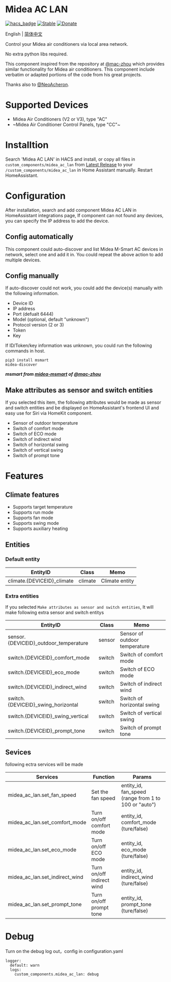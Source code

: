 # Midea AC LAN
[![hacs_badge](https://img.shields.io/badge/HACS-Default-orange.svg)](https://github.com/custom-components/hacs)
[![Stable](https://img.shields.io/github/v/release/georgezhao2010/midea_ac_lan)](https://github.com/georgezhao2010/midea_ac_lan/releases/latest)
[![Donate](https://img.shields.io/badge/donate-BuyMeCoffee-yellow.svg)](https://www.buymeacoffee.com/georgezhao2010)

English | [简体中文](https://github.com/georgezhao2010/midea_ac_lan/blob/master/README_hans.md)

Control your Midea air conditioners via local area network.

No extra python libs required.

This component inspired from the repository at [@mac-zhou](https://github.com/mac-zhou/midea-msmart) which provides similar functionality for Midea air conditioners. This component include verbatim or adapted portions of the code from his great projects.

Thanks also to [@NeoAcheron](https://github.com/NeoAcheron/midea-ac-py).

# Supported Devices
- Midea Air Conditioners (V2 or V3), type "AC"
- ~Midea Air Conditioner Control Panels, type "CC"~

# Installtion
Search 'Midea AC LAN' in HACS and install, or copy all files in `custom_components/midea_ac_lan` from [Latest Release](https://github.com/georgezhao2010/midea_ac_lan/releases/latest) to your `/custom_components/midea_ac_lan` in Home Assistant manually. Restart HomeAssistant.

# Configuration
After installation, search and add component Midea AC LAN in HomeAssistant integrations page,
If component can not found any devices, you can specify the IP address to add the device.

## Config automatically
This component could auto-discover and list Midea M-Smart AC devices in network, select one and add it in. You could repeat the above action to add multiple devices.

## Config manually
If auto-discover could not work, you could add the device(s) manually with the following information.
- Device ID
- IP address
- Port (defualt 6444)
- Model (optional, default "unknown")
- Protocol version (2 or 3)
- Token
- Key

If ID/Token/key information was unknown, you could run the following commands in host.
```
pip3 install msmart
midea-discover
```

***msmart from [midea-msmart](https://github.com/mac-zhou/midea-msmart) of [@mac-zhou](https://github.com/mac-zhou)***

## Make attributes as sensor and switch entities
If you selected this item, the following attributes would be made as sensor and switch entities and be displayed on HomeAssistant's frontend UI and easy use for Siri via HomeKit component.
- Sensor of outdoor temperature 
- Switch of comfort mode
- Switch of ECO mode
- Switch of indirect wind
- Switch of horizontal swing
- Switch of vertical swing
- Switch of prompt tone

# Features
## Climate features
- Supports target temperature
- Supports run mode
- Supports fan mode
- Supports swing mode
- Supports auxiliary heating

## Entities
### Default entity
EntityID | Class | Memo
--- | --- | ---
climate.{DEVICEID}_climate | climate | Climate entity

### Extra entities
If you selected `Make attributes as sensor and switch entities`, It will make following extra sensor and switch entitys

EntityID | Class | Memo
--- | --- | ---
sensor.{DEVICEID}_outdoor_temperature | sensor | Sensor of outdoor temperature
switch.{DEVICEID}_comfort_mode | switch | Switch of comfort mode
switch.{DEVICEID}_eco_mode | switch | Switch of ECO mode
switch.{DEVICEID}_indirect_wind | switch | Switch of indirect wind
switch.{DEVICEID}_swing_horizontal | switch | Switch of horizontal swing
switch.{DEVICEID}_swing_vertical | switch | Switch of vertical swing
switch.{DEVICEID}_prompt_tone | switch | Switch of prompt tone

## Sevices
following ectra services will be made

Services | Function | Params
--- | --- |--- 
midea_ac_lan.set_fan_speed | Set the fan speed | entity_id, fan_speed (range from 1 to 100 or "auto")
midea_ac_lan.set_comfort_mode | Turn on/off comfort mode | entity_id, comfort_mode (ture/false)
midea_ac_lan.set_eco_mode | Turn on/off ECO mode | entity_id, eco_mode (ture/false)
midea_ac_lan.set_indirect_wind | Turn on/off indirect wind | entity_id, indirect_wind (ture/false)
midea_ac_lan.set_prompt_tone | Turn on/off prompt tone | entity_id, prompt_tone (ture/false)

# Debug

Turn on the debug log out，config in configuration.yaml
```
logger:
  default: warn
  logs:
    custom_components.midea_ac_lan: debug
```



